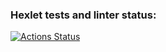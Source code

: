 ### Hexlet tests and linter status:
[![Actions Status](https://github.com/Polyrom/python-project-lvl3/workflows/hexlet-check/badge.svg)](https://github.com/Polyrom/python-project-lvl3/actions)